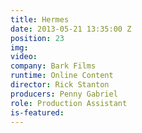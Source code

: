 ```yaml
---
title: Hermes
date: 2013-05-21 13:35:00 Z
position: 23
img: 
video: 
company: Bark Films
runtime: Online Content
director: Rick Stanton
producers: Penny Gabriel
role: Production Assistant
is-featured: 
---
```


